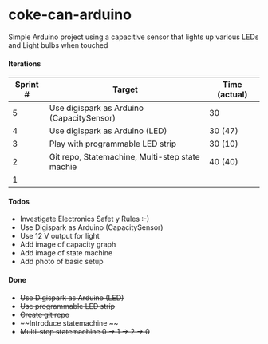 # coke-can-arduino
Simple Arduino project using a capacitive sensor that lights up various LEDs and Light bulbs when touched

#### Iterations

| Sprint # |                      Target                     | Time (actual) |
|----------|-------------------------------------------------|---------------|
|        5 | Use digispark as Arduino (CapacitySensor)       | 30            |
|        4 | Use digispark as Arduino (LED)                  | 30 (47)       |
|        3 | Play with programmable LED strip                | 30 (10)       |
|        2 | Git repo, Statemachine, Multi-step state machie | 40 (40)       |
|        1 |                                                 |               |

#### Todos
* Investigate Electronics Safet y Rules :-)
* Use Digispark as Arduino (CapacitySensor)
* Use 12 V output for light
* Add image of capacity graph
* Add image of state machine
* Add photo of basic setup

#### Done
* ~~Use Digispark as Arduino (LED)~~
* ~~Use programmable LED strip~~
* ~~Create git repo~~
* ~~Introduce statemachine   ~~
* ~~Multi-step statemachine 0 -> 1 -> 2 -> 0~~